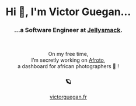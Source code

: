 <h1 align="center">Hi 👋, I'm Victor Guegan...</h1>
<h3 align="center">...a Software Engineer at <a href="https://www.jellysmack.com/">Jellysmack</a>.</h3>
<br/>

<p align="center">
  On my free time, <br/> I’m secretly working on <a href="https://afroto.com/">Afroto</a>,<br/>a dashboard for african photographers 📸 !
</p>
 <h3 align="center">🪐</h3>
<p align="center"><a href="victorguegan.fr">victorguegan.fr</a</p>
